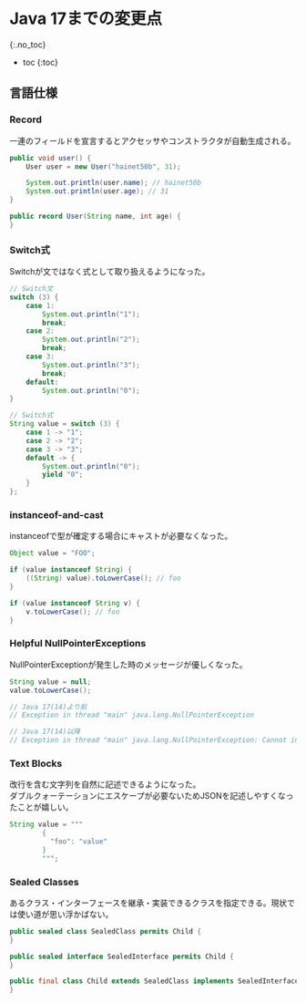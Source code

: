 # Java 17までの変更点
{:.no_toc}

* toc
{:toc}

## 言語仕様

### Record
一連のフィールドを宣言するとアクセッサやコンストラクタが自動生成される。

```java
public void user() {
    User user = new User("hainet50b", 31);

    System.out.println(user.name); // hainet50b
    System.out.println(user.age); // 31
}

public record User(String name, int age) {
}
```

### Switch式
Switchが文ではなく式として取り扱えるようになった。

```java
// Switch文
switch (3) {
    case 1:
        System.out.println("1");
        break;
    case 2:
        System.out.println("2");
        break;
    case 3:
        System.out.println("3");
        break;
    default:
        System.out.println("0");
}

// Switch式
String value = switch (3) {
    case 1 -> "1";
    case 2 -> "2";
    case 3 -> "3";
    default -> {
        System.out.println("0");
        yield "0";
    }
};
```

### instanceof-and-cast
instanceofで型が確定する場合にキャストが必要なくなった。

```java
Object value = "FOO";

if (value instanceof String) {
    ((String) value).toLowerCase(); // foo
}

if (value instanceof String v) {
    v.toLowerCase(); // foo
}
```

### Helpful NullPointerExceptions
NullPointerExceptionが発生した時のメッセージが優しくなった。

```java
String value = null;
value.toLowerCase();

// Java 17(14)より前
// Exception in thread "main" java.lang.NullPointerException

// Java 17(14)以降
// Exception in thread "main" java.lang.NullPointerException: Cannot invoke "String.toLowerCase()" because "value" is null
```

### Text Blocks
改行を含む文字列を自然に記述できるようになった。  
ダブルクォーテーションにエスケープが必要ないためJSONを記述しやすくなったことが嬉しい。

```java
String value = """
        {
          "foo": "value"
        }
        """;
```

### Sealed Classes
あるクラス・インターフェースを継承・実装できるクラスを指定できる。現状では使い道が思い浮かばない。

```java
public sealed class SealedClass permits Child {
}

public sealed interface SealedInterface permits Child {
}

public final class Child extends SealedClass implements SealedInterface {
}
```
